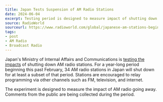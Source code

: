 ```yaml
---
title: Japan Tests Suspension of AM Radio Stations
date: 2024-06-04
excerpt: Testing period is designed to measure impact of shutting down AM radio.
source: RadioWorld
sourceurl: https://www.radioworld.com/global/japanese-am-stations-begin-suspensions
tags:
- post
- AM Radio
- Broadcast Radio
---
```

Japan's Ministry of Internal Affairs and Communications is [testing the impacts](https://www.radioworld.com/global/japanese-am-stations-begin-suspensions) of shutting down AM radio stations. For a year-long period beginning this past February, 34 AM radio stations in Japan will shut down for at least a subset of that period. Stations are encouraged to relay programming via other channels such as FM, television, and internet.

The experiment is designed to measure the impact of AM radio going away. Comments from the public are being collected during the period.
